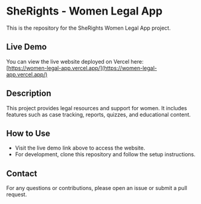 # SheRights - Women Legal App

This is the repository for the SheRights Women Legal App project.

## Live Demo

You can view the live website deployed on Vercel here:  
[https://women-legal-app.vercel.app/](https://women-legal-app.vercel.app/)

## Description

This project provides legal resources and support for women. It includes features such as case tracking, reports, quizzes, and educational content.

## How to Use

- Visit the live demo link above to access the website.
- For development, clone this repository and follow the setup instructions.

## Contact

For any questions or contributions, please open an issue or submit a pull request.
